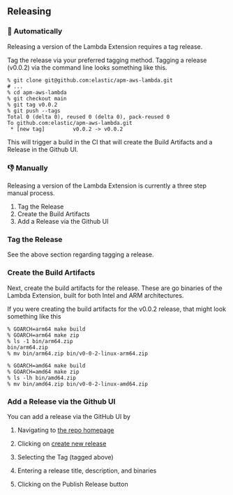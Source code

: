 
## Releasing

### :robot: Automatically

Releasing a version of the Lambda Extension requires a tag release.

Tag the release via your preferred tagging method.  Tagging a release (v0.0.2) via the command line looks something like this.

    % git clone git@github.com:elastic/apm-aws-lambda.git
    # ...
    % cd apm-aws-lambda
    % git checkout main
    % git tag v0.0.2
    % git push --tags
    Total 0 (delta 0), reused 0 (delta 0), pack-reused 0
    To github.com:elastic/apm-aws-lambda.git
     * [new tag]         v0.0.2 -> v0.0.2

This will trigger a build in the CI that will create the Build Artifacts
and a Release in the Github UI.

### :thumbsdown: Manually

Releasing a version of the Lambda Extension is currently a three step manual process.

1. Tag the Release
2. Create the Build Artifacts
3. Add a Release via the Github UI

### Tag the Release

See the above section regarding tagging a release.
### Create the Build Artifacts

Next, create the build artifacts for the release.  These are go binaries of the Lambda Extension, built for both Intel and ARM architectures.

If you were creating the build artifacts for the v0.0.2 release, that might look something like this


    % GOARCH=arm64 make build
    % GOARCH=arm64 make zip
    % ls -1 bin/arm64.zip
    bin/arm64.zip
    % mv bin/arm64.zip bin/v0-0-2-linux-arm64.zip

    % GOARCH=amd64 make build
    % GOARCH=amd64 make zip
    % ls -lh bin/amd64.zip
    % mv bin/amd64.zip bin/v0-0-2-linux-amd64.zip

###  Add a Release via the Github UI

You can add a release via the GitHub UI by

1. Navigating to [the repo homepage](https://github.com/elastic/apm-aws-lambda/)

2. Clicking on [create new release](https://github.com/elastic/apm-aws-lambda/releases/new)

3. Selecting the Tag (tagged above)

4. Entering a release title, description, and binaries

5. Clicking on the Publish Release button
